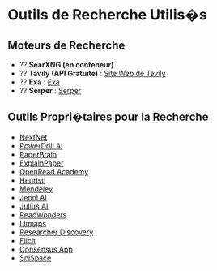 # Outils de Recherche Utilis�s

## Moteurs de Recherche

- ?? **SearXNG (en conteneur)**
- ?? **Tavily (API Gratuite)** : [Site Web de Tavily](https://tavily.com/)
- ?? **Exa** : [Exa](https://exa.ai/)
- ?? **Serper** : [Serper](https://serper.dev/)

## Outils Propri�taires pour la Recherche

- [NextNet](https://getnextnet.com/)
- [PowerDrill AI](https://powerdrill.ai/)
- [PaperBrain](https://www.paperbrain.org/)
- [ExplainPaper](https://www.explainpaper.com/)
- [OpenRead Academy](https://www.openread.academy/)
- [Heuristi](https://www.heuristi.ca/)
- [Mendeley](https://www.mendeley.com/?interaction_required=true)
- [Jenni AI](https://jenni.ai/fr/)
- [Julius AI](https://julius.ai/)
- [ReadWonders](https://www.readwonders.com/)
- [Litmaps](https://www.litmaps.com/)
- [Researcher Discovery](https://discovery.researcher.life/)
- [Elicit](https://elicit.com/)
- [Consensus App](https://consensus.app/)
- [SciSpace](https://scispace.com/fr)
